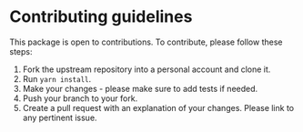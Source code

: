 # Contributing guidelines

This package is open to contributions. To contribute, please follow these steps:

1. Fork the upstream repository into a personal account and clone it.
2. Run `yarn install`.
3. Make your changes - please make sure to add tests if needed.
4. Push your branch to your fork.
5. Create a pull request with an explanation of your changes. Please link to any pertinent issue.
